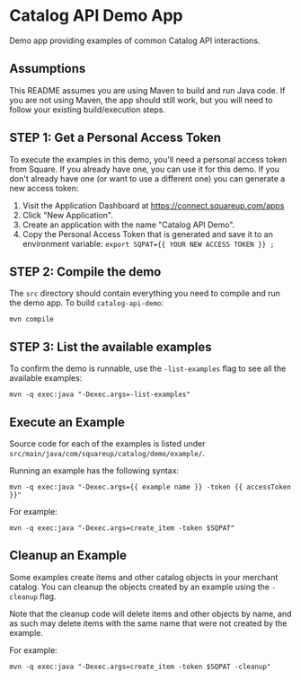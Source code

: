 # Catalog API Demo App

Demo app providing examples of common Catalog API interactions.

## Assumptions

This README assumes you are using Maven to build and run Java code. If you are
not using Maven, the app should still work, but you will need to follow your
existing build/execution steps.

## STEP 1: Get a Personal Access Token

To execute the examples in this demo, you'll need a personal access token from
Square. If you already have one, you can use it for this demo. If you don't
already have one (or want to use a different one) you can generate a new access
token:

1. Visit the Application Dashboard at https://connect.squareup.com/apps
2. Click "New Application".
3. Create an application with the name "Catalog API Demo".
4. Copy the Personal Access Token that is generated and save it to an
  environment variable: `export SQPAT={{ YOUR NEW ACCESS TOKEN }} ;`

## STEP 2: Compile the demo

The `src` directory should contain everything you need to compile and run the
demo app. To build `catalog-api-demo`:

```
mvn compile
```

## STEP 3: List the available examples

To confirm the demo is runnable, use the `-list-examples` flag to see all
the available examples:

```
mvn -q exec:java "-Dexec.args=-list-examples"
```

## Execute an Example

Source code for each of the examples is listed under
`src/main/java/com/squareup/catalog/demo/example/`.

Running an example has the following syntax:

```
mvn -q exec:java "-Dexec.args={{ example name }} -token {{ accessToken }}"
```

For example:
```
mvn -q exec:java "-Dexec.args=create_item -token $SQPAT"
```

## Cleanup an Example

Some examples create items and other catalog objects in your merchant catalog. You can
cleanup the objects created by an example using the `-cleanup` flag.

Note that the cleanup code will delete items and other objects by name, and as such may
delete items with the same name that were not created by the example. 

For example:
```
mvn -q exec:java "-Dexec.args=create_item -token $SQPAT -cleanup"
```